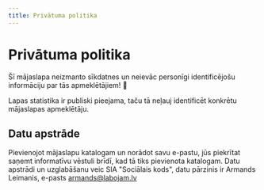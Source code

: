 ```yaml
---
title: Privātuma politika
---
```


# Privātuma politika

Šī mājaslapa neizmanto sīkdatnes un neievāc personīgi identificējošu informāciju par tās apmeklētājiem! 🥳

Lapas statistika ir publiski pieejama, taču tā neļauj identificēt konkrētu mājaslapas apmeklētāju.

## Datu apstrāde

Pievienojot mājaslapu katalogam un norādot savu e-pastu, jūs piekrītat saņemt informatīvu vēstuli brīdī, kad tā tiks pievienota katalogam.
Datu apstrādi un uzglabāšanu veic SIA "Sociālais kods", datu pārzinis ir Armands Leimanis, e-pasts armands@labojam.lv
